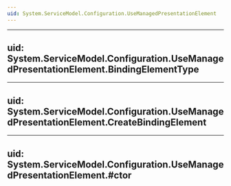 ```yaml
---
uid: System.ServiceModel.Configuration.UseManagedPresentationElement
---
```


---
uid: System.ServiceModel.Configuration.UseManagedPresentationElement.BindingElementType
---

---
uid: System.ServiceModel.Configuration.UseManagedPresentationElement.CreateBindingElement
---

---
uid: System.ServiceModel.Configuration.UseManagedPresentationElement.#ctor
---
